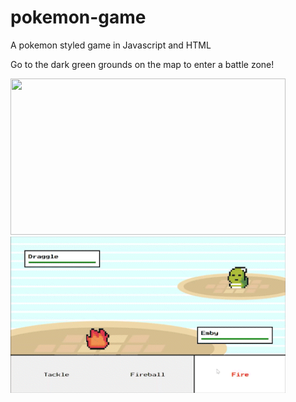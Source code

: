 # pokemon-game
A pokemon styled game in Javascript and HTML

Go to the dark green grounds on the map to enter a battle zone!

<img src="game/img/map.gif" width="440" height="250"/>
<img src="game/img/battle.gif" width="440" height="250"/>

